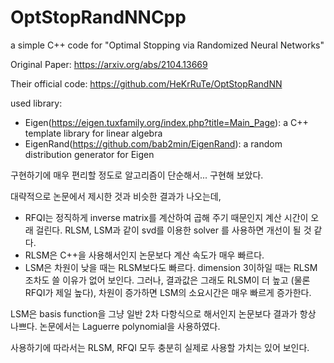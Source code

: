 # OptStopRandNNCpp
 a simple C++ code for "Optimal Stopping via Randomized Neural Networks"
 
 Original Paper: https://arxiv.org/abs/2104.13669
 
 Their official code: https://github.com/HeKrRuTe/OptStopRandNN
 
 

used library: 
- Eigen(https://eigen.tuxfamily.org/index.php?title=Main_Page): a C++ template library for linear algebra
- EigenRand(https://github.com/bab2min/EigenRand): a random distribution generator for Eigen

구현하기에 매우 편리할 정도로 알고리즘이 단순해서... 구현해 보았다.

대략적으로 논문에서 제시한 것과 비슷한 결과가 나오는데,
- RFQI는 정직하게 inverse matrix를 계산하여 곱해 주기 때문인지 계산 시간이 오래 걸린다. RLSM, LSM과 같이 svd를 이용한 solver 를 사용하면 개선이 될 것 같다.
- RLSM은 C++을 사용해서인지 논문보다 계산 속도가 매우 빠르다.
- LSM은 차원이 낮을 때는 RLSM보다도 빠르다. dimension 3이하일 때는 RLSM조차도 쓸 이유가 없어 보인다. 그러나, 결과값은 그래도 RLSM이 더 높고 (물론 RFQI가 제일 높다), 차원이 증가하면 LSM의 소요시간은 매우 빠르게 증가한다.

LSM은 basis function을 그냥 일반 2차 다항식으로 해서인지 논문보다 결과가 항상 나쁘다. 논문에서는 Laguerre polynomial을 사용하였다. 

사용하기에 따라서는 RLSM, RFQI 모두 충분히 실제로 사용할 가치는 있어 보인다.
